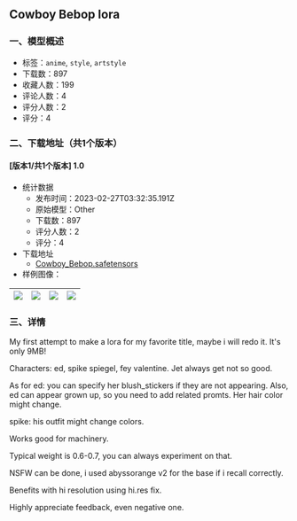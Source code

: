 ## Cowboy Bebop lora
### 一、模型概述

- 标签：`anime`, `style`, `artstyle`
- 下载数：897
- 收藏人数：199
- 评论人数：4
- 评分人数：2
- 评分：4

### 二、下载地址（共1个版本）

#### [版本1/共1个版本] 1.0

- 统计数据
  - 发布时间：2023-02-27T03:32:35.191Z
  - 原始模型：Other
  - 下载数：897
  - 评分人数：2
  - 评分：4
- 下载地址
  - [Cowboy_Bebop.safetensors](https://civitai.com/api/download/models/15893)
- 样例图像：

| <img src="https://image.civitai.com/xG1nkqKTMzGDvpLrqFT7WA/c3080d2c-0b44-4407-0d43-073e60b69f00/width=450/159981.jpeg" /> | <img src="https://image.civitai.com/xG1nkqKTMzGDvpLrqFT7WA/c5f24f93-ac39-41bb-beea-bccdc87e9900/width=450/159954.jpeg" /> | <img src="https://image.civitai.com/xG1nkqKTMzGDvpLrqFT7WA/dbadb0bc-3464-4434-0bc3-69f6ee94b900/width=450/159948.jpeg" /> | <img src="https://image.civitai.com/xG1nkqKTMzGDvpLrqFT7WA/07447017-e4a6-4cdf-ee2d-4611a8c95f00/width=450/159957.jpeg" /> |
| ---- | ---- | ---- | ---- |


### 三、详情
<p>My first attempt to make a lora for my favorite title, maybe i will redo it. It's only 9MB!</p><p>Characters: ed, spike spiegel, fey valentine. Jet always get not so good.</p><p>As for ed: you can specify her blush_stickers if they are not appearing. Also, ed can appear grown up, so you need to add related promts. Her hair color might change.</p><p>spike: his outfit might change colors.</p><p>Works good for machinery.</p><p>Typical weight is 0.6-0.7, you can always experiment on that.</p><p>NSFW can be done, i used abyssorange v2 for the base if i recall correctly.</p><p>Benefits with hi resolution using hi.res fix.</p><p>Highly appreciate feedback, even negative one.</p>